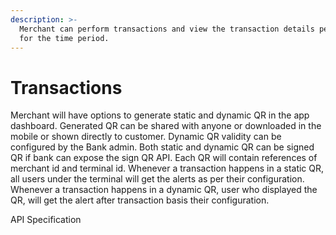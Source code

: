 ```yaml
---
description: >-
  Merchant can perform transactions and view the transaction details performed
  for the time period.
---
```


# Transactions

Merchant will have options to generate static and dynamic QR in the app dashboard. Generated QR can be shared with anyone or downloaded in the mobile or shown directly to customer. Dynamic QR validity can be configured by the Bank admin. Both static and dynamic QR can be signed QR if bank can expose the sign QR API. Each QR will contain references of merchant id and terminal id. Whenever a transaction happens in a static QR, all users under the terminal will get the alerts as per their configuration. Whenever a transaction happens in a dynamic QR, user who displayed the QR, will get the alert after transaction basis their configuration.

&#x20;

API Specification
